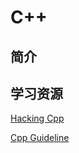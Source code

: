 # C++

## 简介



## 学习资源

[Hacking Cpp](https://hackingcpp.com/)

[Cpp Guideline](https://isocpp.github.io/CppCoreGuidelines/CppCoreGuidelines#S-introduction)
